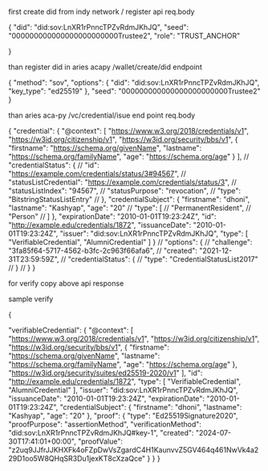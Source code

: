 first create did from indy network 
/ register api 
req.body

{
    "did": "did:sov:LnXR1rPnncTPZvRdmJKhJQ",
    "seed": "000000000000000000000000Trustee2",
    "role": "TRUST_ANCHOR"

  }

than register did in aries acapy /wallet/create/did endpoint 

{
  "method": "sov",
  "options": {
    "did": "did:sov:LnXR1rPnncTPZvRdmJKhJQ",
    "key_type": "ed25519"
  },
  "seed": "000000000000000000000000Trustee2"
}

than aries aca-py /vc/credential/isue end point
req.body 

{
    "credential": {
        "@context": [
            "https://www.w3.org/2018/credentials/v1",
            "https://w3id.org/citizenship/v1",
            "https://w3id.org/security/bbs/v1",
            {
                "firstname": "https://schema.org/givenName",
                "lastname": "https://schema.org/familyName",
                "age": "https://schema.org/age"
            }
        ],
        // "credentialStatus": {
        //     "id": "https://example.com/credentials/status/3#94567",
        //     "statusListCredential": "https://example.com/credentials/status/3",
        //     "statusListIndex": "94567",
        //     "statusPurpose": "revocation",
        //     "type": "BitstringStatusListEntry"
        // },
        "credentialSubject": {
            "firstname": "dhoni",
            "lastname": "Kashyap",
            "age": "20"
            // "type": [
            //   "PermanentResident",
            //   "Person"
            // ]
        },
        "expirationDate": "2010-01-01T19:23:24Z",
        "id": "http://example.edu/credentials/1872",
        "issuanceDate": "2010-01-01T19:23:24Z",
        "issuer": "did:sov:LnXR1rPnncTPZvRdmJKhJQ",
        "type": [
            "VerifiableCredential",
            "AlumniCredential"
        ]
    }
    // "options": {
    //     "challenge": "3fa85f64-5717-4562-b3fc-2c963f66afa6",
    //     "created": "2021-12-31T23:59:59Z",
    //     "credentialStatus": {
    //         "type": "CredentialStatusList2017"
    //     }
    // }
}


for verify copy above api response 

sample verify 

{

 "verifiableCredential": {
        "@context": [
            "https://www.w3.org/2018/credentials/v1",
            "https://w3id.org/citizenship/v1",
            "https://w3id.org/security/bbs/v1",
            {
                "firstname": "https://schema.org/givenName",
                "lastname": "https://schema.org/familyName",
                "age": "https://schema.org/age"
            },
            "https://w3id.org/security/suites/ed25519-2020/v1"
        ],
        "id": "http://example.edu/credentials/1872",
        "type": [
            "VerifiableCredential",
            "AlumniCredential"
        ],
        "issuer": "did:sov:LnXR1rPnncTPZvRdmJKhJQ",
        "issuanceDate": "2010-01-01T19:23:24Z",
        "expirationDate": "2010-01-01T19:23:24Z",
        "credentialSubject": {
            "firstname": "dhoni",
            "lastname": "Kashyap",
            "age": "20"
        },
        "proof": {
            "type": "Ed25519Signature2020",
            "proofPurpose": "assertionMethod",
            "verificationMethod": "did:sov:LnXR1rPnncTPZvRdmJKhJQ#key-1",
            "created": "2024-07-30T17:41:01+00:00",
            "proofValue": "z2uq9JJfrJJKHXFk4oFZpDwVsZgardC4H1KaunvvZ5GV464q461NwVk4a229D1oo5W8QHqSR3Du1jexKT8cXzaQce"
        }
    }
}



